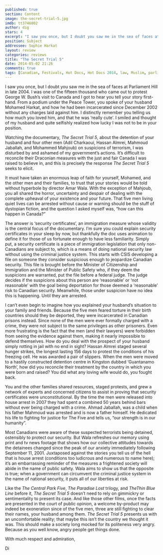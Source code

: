 ```yaml
---
published: true
section: Content
image: the-secret-trial-5.jpg
imdb: tt3746002
author: dig
stars: 4
excerpt: "I saw you once, but I doubt you saw me in the sea of faces at Parliament Hill in late 2004."
position: Subject
addressee: Sophie Harkat
layout: review
categories: reviews
title: "The Secret Trial 5"
date: 2014-05-02 21:26
comments: true
tags: [Canadian, Festivals, Hot Docs, Hot Docs 2014, law, Muslim, parliament, The Secret Trial 5]
---
```

<p>I saw you once, but I doubt you saw me in the sea of faces at Parliament Hill in late 2004. I was one of the fifteen thousand who came out to protest George W. Bush&rsquo;s visit to Canada and I got to hear you tell your story first-hand. From a podium under the Peace Tower, you spoke of your husband Mohamed Harkat, and how he had been incarcerated since December 2002 without any charges laid against him. I distinctly remember you telling us how much you loved him, and that he was &lsquo;really cute&rsquo;. I smiled and thought of my husband and quite selfishly realized how lucky I was not to be in your position.</p>
<p>Watching the documentary, <em>The Secret Trial 5</em>, about the detention of your husband and four other men (Adil Charkaoui, Hassan Almrei, Mahmoud Jaballah, and Mohammed Mahjoub) on suspicions of terrorism, I was disturbed by and ashamed of my government&rsquo;s actions. It&rsquo;s difficult to reconcile their Draconian measures with the just and fair Canada I was raised to believe in, and this is precisely the response <em>The Secret Trial 5</em> seeks to elicit.</p>
<p>It must have taken an enormous leap of faith for yourself, Mohamed, and the other men and their families, to trust that your stories would be told without hyperbole by director Amar Wala. With the exception of Mahjoub, you all shared the horror, uncertainty and despair of dealing with the complete upheaval of your existence and your future. That five men living quiet lives can be arrested without cause or warning should be the stuff of dystopian fiction, and the question I asked myself was, &ldquo;how can this happen in Canada?&rdquo;</p>
<p>The answer is &lsquo;security certificates&rsquo;, an immigration measure whose validity is the central focus of the documentary. I&rsquo;m sure you could explain security certificates in your sleep by now, but thankfully the doc uses animation to define it for those of us fortunate enough to have less familiarity. Simply put, a security certificate is a piece of immigration legislation that only non-Canadians are subject to, which is a means of doing national security law without using the criminal justice system. This starts with CSIS developing a file on someone they consider suspicious enough to jeopardize Canadian security. This file is brought before the Minister of Citizenship and Immigration and the Minister of Public Safety who, if they deem the suspicions are warranted, put the file before a federal judge. The judge decides if the suspicions about this person are &lsquo;reasonable&rsquo; or &lsquo;not reasonable&rsquo; with the goal being deportation for those deemed a &lsquo;reasonable&rsquo; risk to Canadian security. Meanwhile, those under suspicion have no idea this is happening. Until they are arrested.</p>
<p>I can&rsquo;t even begin to imagine how you explained your husband&rsquo;s situation to your family and friends. Because the five men feared torture in their birth countries should they be deported, they were incarcerated in Canadian prisons instead. Since none of the men were ever formally charged with a crime, they were not subject to the same privileges as other prisoners. Even more frustrating is the fact that the men (and their lawyers) were forbidden from seeing the evidence against them, making it nearly impossible to defend themselves. How do you deal with the prospect of your husband simply rotting in jail with no end in sight? Hassan Almrei staged several hunger strikes, the longest lasting 156 days to protest the conditions of his freezing cell. He was awarded a pair of slippers. When the men were moved to a hastily constructed detention centre in Kingston dubbed &lsquo;Guantanamo North&rsquo;, how did you reconcile their treatment by the country in which you were born and raised? You did what any loving wife would do, you fought back.</p>
<p>You and the other families shared resources, staged protests, and grew a network of experts and concerned citizens to assist in proving that security certificates were unconstitutional. By the time the men were released into house arrest in 2007 they had spent a combined 50 years behind bars without ever being charged with a crime. Ahmad Jaballah, was a child when his father Mahmoud was arrested and is now a father himself. He dedicated his life to fighting for justice for The Five and tells us, &ldquo;our strength is in our humanity&rdquo;.</p>
<p>Most Canadians were aware of these suspected terrorists being detained, ostensibly to protect our security. But Wala refreshes our memory using print and tv news footage that shows how our collective attitudes towards the detainees changed since the peak of our anxiety immediately following September 11, 2001. Juxtaposed against the stories you tell us of the hell that is house arrest (conditions too ludicrous and numerous to name here); it&rsquo;s an embarrassing reminder of the measures a frightened society will abide in the name of public safety. Wala aims to show us that the opposite is true; when a government can circumvent the criminal justice system in the name of national security, it puts all of our liberties at risk.</p>
<p>Like the <em>The</em> <em>Central Park Five</em>, <em>The</em> <em>Paradise Lost </em>trilogy,<em> </em>and <em>TheThin Blue Line</em> before it, <em>The Secret Trial 5 </em>doesn&rsquo;t need to rely on gimmickry or sentimentality to present its case. And like those other films, once the facts are presented in the court of public opinion, a welcome by-product may indeed be exoneration since of the five men, three are still fighting to clear their names, your husband among them. <em>The Secret Trial 5</em> presents us with an uncomfortable reality; that maybe this isn&rsquo;t the country we thought it was. This should make a society long mocked for its politeness very angry. Because as you well know, angry people get things done.&nbsp;</p>
<p>With much respect and admiration,&nbsp;</p>
<p>Di</p>
